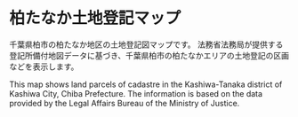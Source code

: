 # 柏たなか土地登記マップ
千葉県柏市の柏たなか地区の土地登記図マップです。
法務省法務局が提供する登記所備付地図データに基づき、千葉県柏市の柏たなかエリアの土地登記の区画などを表示します。

This map shows land parcels of cadastre in the Kashiwa-Tanaka district of Kashiwa City, Chiba Prefecture.
The information is based on the data provided by the Legal Affairs Bureau of the Ministry of Justice.
